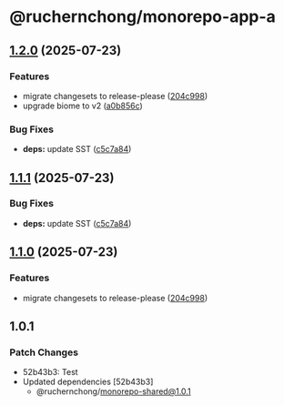 # @ruchernchong/monorepo-app-a

## [1.2.0](https://github.com/ruchernchong/monorepo-demo/compare/app-a-v1.1.1...app-a-v1.2.0) (2025-07-23)


### Features

* migrate changesets to release-please ([204c998](https://github.com/ruchernchong/monorepo-demo/commit/204c9986ad5fd7f6021b46cf33af17465a7f5a54))
* upgrade biome to v2 ([a0b856c](https://github.com/ruchernchong/monorepo-demo/commit/a0b856c67f5acc511e77fca4fde551df096e6043))


### Bug Fixes

* **deps:** update SST ([c5c7a84](https://github.com/ruchernchong/monorepo-demo/commit/c5c7a84f97588ff1723bad9756d6d8554d338a0d))

## [1.1.1](https://github.com/ruchernchong/monorepo-demo/compare/app-a-v1.1.0...app-a-v1.1.1) (2025-07-23)


### Bug Fixes

* **deps:** update SST ([c5c7a84](https://github.com/ruchernchong/monorepo-demo/commit/c5c7a84f97588ff1723bad9756d6d8554d338a0d))

## [1.1.0](https://github.com/ruchernchong/monorepo-demo/compare/app-a-v1.0.0...app-a-v1.1.0) (2025-07-23)


### Features

* migrate changesets to release-please ([204c998](https://github.com/ruchernchong/monorepo-demo/commit/204c9986ad5fd7f6021b46cf33af17465a7f5a54))

## 1.0.1

### Patch Changes

- 52b43b3: Test
- Updated dependencies [52b43b3]
  - @ruchernchong/monorepo-shared@1.0.1

